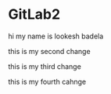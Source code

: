 # GitLab2

hi my name is lookesh badela

this is my second change


this is my third change

this is my fourth cahnge
